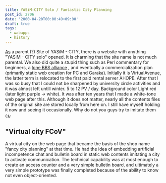 ```yaml
---
title: YASiM-CITY Solo / Fantastic City Planning
post_id: 2706
date: '2000-04-20T00:00:49+09:00'
draft: true
tags:
  - wabapps
  - history
---
```


[As](https://danmaq.com/363) a parent (?) Site of YASiM - CITY, there is a website with anything "YASiM - CITY solo" opened. It is charming that the site name is not much parental. We also did quite a stupid thing such as Perl commentary for beginners, a [lone BBS alliance](https://danmaq.com/declined) , and eventually a commercialization plan (primarily static web creation for PC and Garaka). Initially it is VirtualAvenue, the latter term is relocated to the first paid rental server AHOPE. After that I was so busy that I could not be sharpened by university circle activities and it was almost left untill winter. 5 to 12 PV / day. Background color Light red (later light purple → white). It was after ten years that I made a white-tone web page after this. Although it does not matter, nearly all the contents files of the original site are stored locally from here on. I still have myself holding it now and seeing it occasionally. Why do not you guys try to imitate them (ぉ

## "Virtual city FCoV"

A virtual city on the web page that became the basis of the shop name "fancy city planning" at that time. He had the idea of ​​embedding artificial incompetence chat and bulletin board in static web contents imitating a city to activate communication. The technical capability was at most enough to create an access counter and a very simple bulletin board, and ultimately a very simple prototype was finally completed because of the ability to know not even object-oriented.
